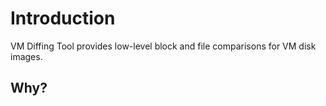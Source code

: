# Introduction

VM Diffing Tool provides low-level block and file comparisons for VM disk images.

## Why?


